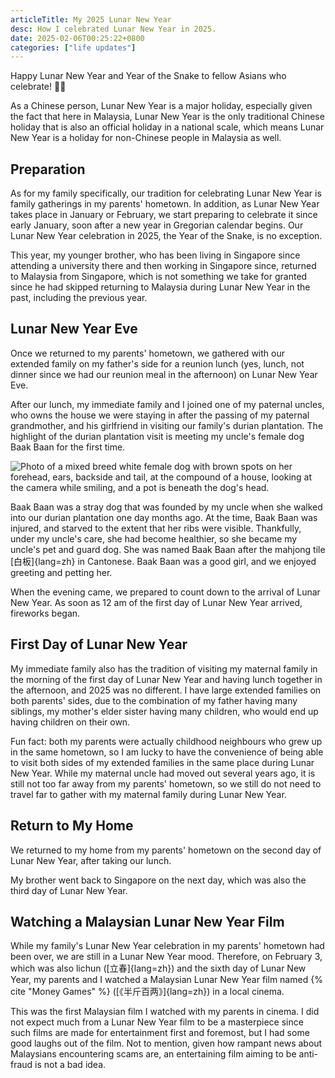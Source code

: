 ```yaml
---
articleTitle: My 2025 Lunar New Year
desc: How I celebrated Lunar New Year in 2025.
date: 2025-02-06T00:25:22+0800
categories: ["life updates"]
---
```


Happy Lunar New Year and Year of the Snake to fellow Asians who celebrate! 🧧🐍

As a Chinese person, Lunar New Year is a major holiday, especially given the fact that here in Malaysia, Lunar New Year is the only traditional Chinese holiday that is also an official holiday in a national scale, which means Lunar New Year is a holiday for non-Chinese people in Malaysia as well.

## Preparation

As for my family specifically, our tradition for celebrating Lunar New Year is family gatherings in my parents' hometown. In addition, as Lunar New Year takes place in January or February, we start preparing to celebrate it since early January, soon after a new year in Gregorian calendar begins. Our Lunar New Year celebration in 2025, the Year of the Snake, is no exception.

This year, my younger brother, who has been living in Singapore since attending a university there and then working in Singapore since, returned to Malaysia from Singapore, which is not something we take for granted since he had skipped returning to Malaysia during Lunar New Year in the past, including the previous year.

## Lunar New Year Eve

Once we returned to my parents' hometown, we gathered with our extended family on my father's side for a reunion lunch (yes, lunch, not dinner since we had our reunion meal in the afternoon) on Lunar New Year Eve.

After our lunch, my immediate family and I joined one of my paternal uncles, who owns the house we were staying in after the passing of my paternal grandmother, and his girlfriend in visiting our family's durian plantation. The highlight of the durian plantation visit is meeting my uncle's female dog Baak Baan for the first time.

![Photo of a mixed breed white female dog with brown spots on her forehead, ears, backside and tail, at the compound of a house, looking at the camera while smiling, and a pot is beneath the dog's head.](/assets/images/posts/my-2025-lunar-new-year/baak-baan-1.avif)

Baak Baan was a stray dog that was founded by my uncle when she walked into our durian plantation one day months ago. At the time, Baak Baan was injured, and starved to the extent that her ribs were visible. Thankfully, under my uncle's care, she had become healthier, so she became my uncle's pet and guard dog. She was named Baak Baan after the mahjong tile [白板]{lang=zh} in Cantonese. Baak Baan was a good girl, and we enjoyed greeting and petting her.

When the evening came, we prepared to count down to the arrival of Lunar New Year. As soon as 12 am of the first day of Lunar New Year arrived, fireworks began.

## First Day of Lunar New Year

My immediate family also has the tradition of visiting my maternal family in the morning of the first day of Lunar New Year and having lunch together in the afternoon, and 2025 was no different. I have large extended families on both parents' sides, due to the combination of my father having many siblings, my mother's elder sister having many children, who would end up having children on their own.

Fun fact: both my parents were actually childhood neighbours who grew up in the same hometown, so I am lucky to have the convenience of being able to visit both sides of my extended families in the same place during Lunar New Year. While my maternal uncle had moved out several years ago, it is still not too far away from my parents' hometown, so we still do not need to travel far to gather with my maternal family during Lunar New Year.

## Return to My Home

We returned to my home from my parents' hometown on the second day of Lunar New Year, after taking our lunch.

My brother went back to Singapore on the next day, which was also the third day of Lunar New Year.

## Watching a Malaysian Lunar New Year Film

While my family's Lunar New Year celebration in my parents' hometown had been over, we are still in a Lunar New Year mood. Therefore, on February 3, which was also lichun ([立春]{lang=zh}) and the sixth day of Lunar New Year, my parents and I watched a Malaysian Lunar New Year film named {% cite "Money Games" %} ([《半斤百两》]{lang=zh}) in a local cinema.

This was the first Malaysian film I watched with my parents in cinema. I did not expect much from a Lunar New Year film to be a masterpiece since such films are made for entertainment first and foremost, but I had some good laughs out of the film. Not to mention, given how rampant news about Malaysians encountering scams are, an entertaining film aiming to be anti-fraud is not a bad idea.